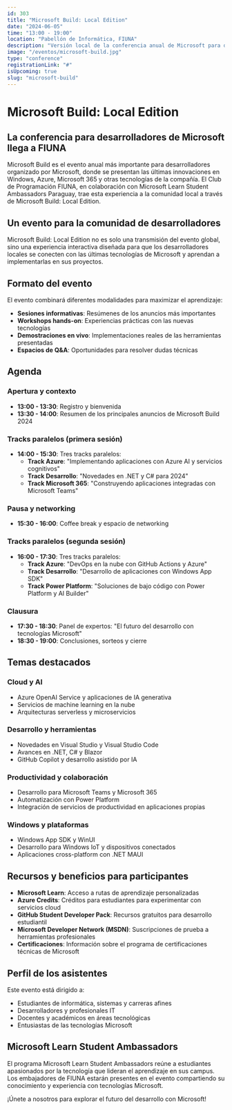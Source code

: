 ```yaml
---
id: 303
title: "Microsoft Build: Local Edition"
date: "2024-06-05"
time: "13:00 - 19:00"
location: "Pabellón de Informática, FIUNA"
description: "Versión local de la conferencia anual de Microsoft para desarrolladores, con sesiones prácticas sobre las últimas herramientas, plataformas y servicios de la compañía."
image: "/eventos/microsoft-build.jpg"
type: "conference"
registrationLink: "#"
isUpcoming: true
slug: "microsoft-build"
---
```


# Microsoft Build: Local Edition

## La conferencia para desarrolladores de Microsoft llega a FIUNA

Microsoft Build es el evento anual más importante para desarrolladores organizado por Microsoft, donde se presentan las últimas innovaciones en Windows, Azure, Microsoft 365 y otras tecnologías de la compañía. El Club de Programación FIUNA, en colaboración con Microsoft Learn Student Ambassadors Paraguay, trae esta experiencia a la comunidad local a través de Microsoft Build: Local Edition.

## Un evento para la comunidad de desarrolladores

Microsoft Build: Local Edition no es solo una transmisión del evento global, sino una experiencia interactiva diseñada para que los desarrolladores locales se conecten con las últimas tecnologías de Microsoft y aprendan a implementarlas en sus proyectos.

## Formato del evento

El evento combinará diferentes modalidades para maximizar el aprendizaje:

- **Sesiones informativas**: Resúmenes de los anuncios más importantes
- **Workshops hands-on**: Experiencias prácticas con las nuevas tecnologías
- **Demostraciones en vivo**: Implementaciones reales de las herramientas presentadas
- **Espacios de Q&A**: Oportunidades para resolver dudas técnicas

## Agenda

### Apertura y contexto
- **13:00 - 13:30**: Registro y bienvenida
- **13:30 - 14:00**: Resumen de los principales anuncios de Microsoft Build 2024

### Tracks paralelos (primera sesión)
- **14:00 - 15:30**: Tres tracks paralelos:
  - **Track Azure**: "Implementando aplicaciones con Azure AI y servicios cognitivos"
  - **Track Desarrollo**: "Novedades en .NET y C# para 2024"
  - **Track Microsoft 365**: "Construyendo aplicaciones integradas con Microsoft Teams"

### Pausa y networking
- **15:30 - 16:00**: Coffee break y espacio de networking

### Tracks paralelos (segunda sesión)
- **16:00 - 17:30**: Tres tracks paralelos:
  - **Track Azure**: "DevOps en la nube con GitHub Actions y Azure"
  - **Track Desarrollo**: "Desarrollo de aplicaciones con Windows App SDK"
  - **Track Power Platform**: "Soluciones de bajo código con Power Platform y AI Builder"

### Clausura
- **17:30 - 18:30**: Panel de expertos: "El futuro del desarrollo con tecnologías Microsoft"
- **18:30 - 19:00**: Conclusiones, sorteos y cierre

## Temas destacados

### Cloud y AI
- Azure OpenAI Service y aplicaciones de IA generativa
- Servicios de machine learning en la nube
- Arquitecturas serverless y microservicios

### Desarrollo y herramientas
- Novedades en Visual Studio y Visual Studio Code
- Avances en .NET, C# y Blazor
- GitHub Copilot y desarrollo asistido por IA

### Productividad y colaboración
- Desarrollo para Microsoft Teams y Microsoft 365
- Automatización con Power Platform
- Integración de servicios de productividad en aplicaciones propias

### Windows y plataformas
- Windows App SDK y WinUI
- Desarrollo para Windows IoT y dispositivos conectados
- Aplicaciones cross-platform con .NET MAUI

## Recursos y beneficios para participantes

- **Microsoft Learn**: Acceso a rutas de aprendizaje personalizadas
- **Azure Credits**: Créditos para estudiantes para experimentar con servicios cloud
- **GitHub Student Developer Pack**: Recursos gratuitos para desarrollo estudiantil
- **Microsoft Developer Network (MSDN)**: Suscripciones de prueba a herramientas profesionales
- **Certificaciones**: Información sobre el programa de certificaciones técnicas de Microsoft

## Perfil de los asistentes

Este evento está dirigido a:

- Estudiantes de informática, sistemas y carreras afines
- Desarrolladores y profesionales IT
- Docentes y académicos en áreas tecnológicas
- Entusiastas de las tecnologías Microsoft

## Microsoft Learn Student Ambassadors

El programa Microsoft Learn Student Ambassadors reúne a estudiantes apasionados por la tecnología que lideran el aprendizaje en sus campus. Los embajadores de FIUNA estarán presentes en el evento compartiendo su conocimiento y experiencia con tecnologías Microsoft.

¡Únete a nosotros para explorar el futuro del desarrollo con Microsoft!
